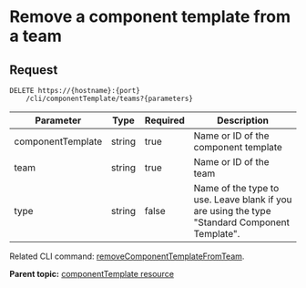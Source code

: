 # Remove a component template from a team

## Request

```
DELETE https://{hostname}:{port}
    /cli/componentTemplate/teams?{parameters}

```

|Parameter|Type|Required|Description|
|---------|----|--------|-----------|
|componentTemplate|string|true|Name or ID of the component template|
|team|string|true|Name or ID of the team|
|type|string|false|Name of the type to use. Leave blank if you are using the type "Standard Component Template".|

Related CLI command: [removeComponentTemplateFromTeam](udclient_removecomponenttemplatefromteam.md).

**Parent topic:** [componentTemplate resource](../../com.udeploy.api.doc/topics/rest_cli_componenttemplate.md)

